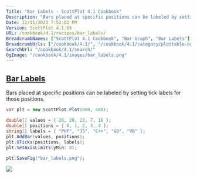 ```yaml
---
Title: "Bar Labels - ScottPlot 4.1 Cookbook"
Description: "Bars placed at specific positions can be labeled by setting tick labels for those positions."
Date: 12/11/2023 7:52:02 PM
Version: ScottPlot 4.1.69
URL: /cookbook/4.1/recipes/bar_labels/
BreadcrumbNames: ["ScottPlot 4.1 Cookbook", "Bar Graph", "Bar Labels"]
BreadcrumbUrls: ["/cookbook/4.1/", "/cookbook/4.1/category/plottable-bar-graph", "/cookbook/4.1/recipes/bar_labels/"]
SearchUrl: "/cookbook/4.1/search/"
OgImage: "/cookbook/4.1/images/bar_labels.png"
---
```


<h2><a href='/cookbook/4.1/recipes/bar_labels/'>Bar Labels</a></h2>

Bars placed at specific positions can be labeled by setting tick labels for those positions.

```cs
var plt = new ScottPlot.Plot(600, 400);

double[] values = { 26, 20, 23, 7, 16 };
double[] positions = { 0, 1, 2, 3, 4 };
string[] labels = { "PHP", "JS", "C++", "GO", "VB" };
plt.AddBar(values, positions);
plt.XTicks(positions, labels);
plt.SetAxisLimits(yMin: 0);

plt.SaveFig("bar_labels.png");
```

<img src='../../images/bar_labels.png' class='d-block mx-auto my-5' />


